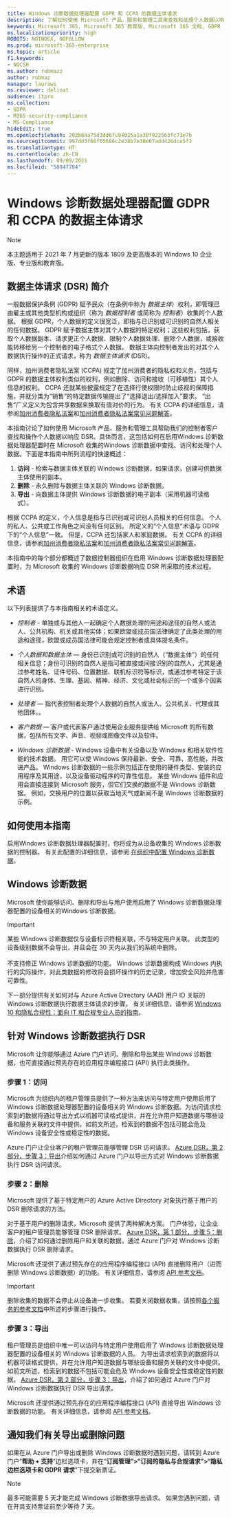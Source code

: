 ```yaml
---
title: Windows 诊断数据处理器配置 GDPR 和 CCPA 的数据主体请求
description: 了解如何使用 Microsoft 产品、服务和管理工具来查找和处理个人数据以响应 DSR。
keywords: Microsoft 365, Microsoft 365 教育版, Microsoft 365 文档, GDPR
ms.localizationpriority: high
ROBOTS: NOINDEX, NOFOLLOW
ms.prod: microsoft-365-enterprise
ms.topic: article
f1.keywords:
- NOCSH
ms.author: robmazz
author: robmaz
manager: laurawi
ms.reviewer: delinat
audience: itpro
ms.collection:
- GDPR
- M365-security-compliance
- MS-Compliance
hideEdit: true
ms.openlocfilehash: 202b8aa75d3dd6fc94025a1a30f922563fc73e7b
ms.sourcegitcommit: 997dd3f66f65686c2e38b7e30e67add426dce5f3
ms.translationtype: HT
ms.contentlocale: zh-CN
ms.lasthandoff: 09/09/2021
ms.locfileid: "58947784"
---
```

# <a name="windows-diagnostic-data-processor-configuration-data-subject-requests-for-the-gdpr-and-ccpa"></a>Windows 诊断数据处理器配置 GDPR 和 CCPA 的数据主体请求

>[!NOTE]
>本主题适用于 2021 年 7 月更新的版本 1809 及更高版本的 Windows 10 企业版、专业版和教育版。

## <a name="introduction-to-data-subject-requests-dsrs"></a>数据主体请求 (DSR) 简介

一般数据保护条例 (GDPR) 赋予民众（在条例中称为 _数据主体_）权利，即管理已由雇主或其他类型机构或组织（称为 _数据控制者_ 或简称为 _控制者_）收集的个人数据。 根据 GDPR，个人数据的定义很宽泛，即指与已识别或可识别的自然人相关的任何数据。 GDPR 赋予数据主体对其个人数据的特定权利；这些权利包括，获取个人数据副本、请求更正个人数据、限制个人数据处理、删除个人数据，或接收能转移给另一个控制者的电子格式个人数据。 数据主体向控制者发出的对其个人数据执行操作的正式请求，称为 _数据主体请求_ (DSR)。

同样，加州消费者隐私法案 (CCPA) 规定了加州消费者的隐私权和义务，包括与 GDPR 的数据主体权利类似的权利，例如删除、访问和接收（可移植性）其个人信息的权利。 CCPA 还就某些披露规定了在选择行使权限时防止歧视的保障措施，并就分类为“销售”的特定数据传输提出了“选择退出/选择加入”要求。 “出售”广义定义为包含共享数据来换取有值对价的行为。 有关 CCPA 的详细信息，请参阅[加州消费者隐私法案](/microsoft-365/compliance/offering-ccpa)和[加州消费者隐私法案常见问题解答](/microsoft-365/compliance/ccpa-faq)。

本指南讨论了如何使用 Microsoft 产品、服务和管理工具帮助我们的控制者客户查找和操作个人数据以响应 DSR。具体而言，这包括如何在启用Windows 诊断数据处理器配置时在 Microsoft 收集的Windows 诊断数据中查找、访问和处理个人数据。下面是本指南中所列流程的快速概述：

1. **访问** - 检索与数据主体关联的 Windows 诊断数据，如果请求，创建可供数据主体使用的副本。
2. **删除** - 永久删除与数据主体关联的 Windows 诊断数据。
3. **导出** - 向数据主体提供 Windows 诊断数据的电子副本（采用机器可读格式）。

根据 CCPA 的定义，个人信息是指与已识别或可识别人员相关的任何信息。 个人的私人、公共或工作角色之间没有任何区别。 所定义的“个人信息”术语与 GDPR 下的“个人信息”一致。 但是，CCPA 还包括家人和家庭数据。 有关 CCPA 的详细信息，请参阅[加州消费者隐私法案](/microsoft-365/compliance/offering-ccpa)和[加州消费者隐私法案常见问题解答](/microsoft-365/compliance/ccpa-faq)。

本指南中的每个部分都概述了数据控制器组织在启用 Windows 诊断数据处理器配置时，为 Microsoft 收集的 Windows 诊断数据响应 DSR 所采取的技术过程。

## <a name="terminology"></a>术语

以下列表提供了与本指南相关的术语定义。

* _控制者_ - 单独或与其他人一起确定个人数据处理的用途和途径的自然人或法人、公共机构、机关或其他实体；如果欧盟或成员国法律确定了此类处理的用途和途径，欧盟或成员国法律可能会规定控制者或具体提名条件。

* _个人数据和数据主体_ — 身份已识别或可识别的自然人（“数据主体”）的任何相关信息；身份可识别的自然人是指可被直接或间接识别的自然人，尤其是通过参考姓名、证件号码、位置数据、联机标识符等标识，或通过参考特定于该自然人的身体、生理、基因、精神、经济、文化或社会标识的一个或多个因素进行识别。

* _处理者_ — 指代表控制者处理个人数据的自然人或法人、公共机关、代理或其他团体。。

* _客户数据_ — 客户或代表客户通过使用企业服务提供给 Microsoft 的所有数据，包括所有文字、声音、视频或图像文件以及软件。 

* _Windows 诊断数据_ - Windows 设备中有关设备以及 Windows 和相关软件性能的技术数据。 用它可以使 Windows 保持最新、安全、可靠、高性能，并改进产品。 Windows 诊断数据的一些示例包括正在使用的硬件类型、安装的应用程序及其用途，以及设备驱动程序的可靠性信息。 某些 Windows 组件和应用会直接连接到 Microsoft 服务，但它们交换的数据不是 Windows 诊断数据。 例如，交换用户的位置以获取当地天气或新闻不是 Windows 诊断数据的示例。

## <a name="how-to-use-this-guide"></a>如何使用本指南

启用Windows 诊断数据处理器配置时，你将成为从设备收集的 Windows 诊断数据的控制器。 有关此配置的详细信息，请参阅 [在组织中配置 Windows 诊断数据](/windows/privacy/configure-windows-diagnostic-data-in-your-organization)。

## <a name="windows-diagnostic-data"></a>Windows 诊断数据

Microsoft 使你能够访问、删除和导出与用户使用启用了 Windows 诊断数据处理器配置的设备相关的Windows 诊断数据。

> [!IMPORTANT]
> 某些 Windows 诊断数据仅与设备标识符相关联，不与特定用户关联。 此类型的设备级别数据不会导出，并且会在 30 天内从我们的系统中删除。<br><br>
> 不支持修正 Windows 诊断数据的功能。 Windows 诊断数据构成 Windows 内执行的实际操作，对此类数据的修改将会损坏操作的历史记录，增加安全风险并危害可靠性。

下一部分提供有关如何对与 Azure Active Directory (AAD) 用户 ID 关联的 Windows 诊断数据执行数据主体请求的步骤。 有关详细信息，请参阅 [Windows 10 和隐私合规性：面向 IT 和合规专业人员的指南](/windows/privacy/windows-10-and-privacy-compliance)。

## <a name="executing-dsrs-against-windows-diagnostic-data"></a>针对 Windows 诊断数据执行 DSR

Microsoft 让你能够通过 Azure 门户访问、删除和导出某些 Windows 诊断数据，也可直接通过预先存在的应用程序编程接口 (API) 执行此类操作。

### <a name="step-1-access"></a>步骤 1：访问

Microsoft 为组织内的租户管理员提供了一种方法来访问与特定用户使用启用了 Windows 诊断数据处理器配置的设备相关的 Windows 诊断数据。为访问请求检索到的数据将通过导出方式以机器可读格式提供，并在允许用户知道数据与哪些设备和服务关联的文件中提供。如前文所述，检索到的数据不包括可能会危及 Windows 设备安全性或稳定性的数据。

Azure 门户让企业客户的租户管理员能够管理 DSR 访问请求。 [Azure DSR，第 2 部分，步骤 3：导出](/microsoft-365/compliance/gdpr-dsr-azure#step-3-export)介绍如何通过 Azure 门户以导出方式对 Windows 诊断数据执行 DSR 访问请求。

### <a name="step-2-delete"></a>步骤 2：删除

Microsoft 提供了基于特定用户的 Azure Active Directory 对象执行基于用户的 DSR 删除请求的方法。

对于基于用户的删除请求，Microsoft 提供了两种解决方案。  门户体验，让企业客户的租户管理员能够管理 DSR 删除请求。 [Azure DSR，第 1 部分，步骤 5：删除](/microsoft-365/compliance/gdpr-dsr-azure#step-5-delete)，介绍了如何通过删除用户和关联的数据，通过 Azure 门户对 Windows 诊断数据执行 DSR 删除请求。

Microsoft 还提供了通过预先存在的应用程序编程接口 (API) 直接删除用户（进而删除 Windows 诊断数据）的功能。 有关详细信息，请参阅 [API 参考文档](/graph/api/directory-deleteditems-delete)。

>[!IMPORTANT]
>删除收集的数据不会停止从设备进一步收集。 若要关闭数据收集，请按照[各个服务的参考文档](/windows/privacy/configure-windows-diagnostic-data-in-your-organization#enterprise-management)中所述的步骤进行操作。

### <a name="step-3-export"></a>步骤 3：导出

租户管理员是组织中唯一可以访问与特定用户使用启用了 Windows 诊断数据处理器配置的设备相关的 Windows 诊断数据的人员。 为导出请求检索到的数据将以机器可读格式提供，并在允许用户知道数据与哪些设备和服务关联的文件中提供。 如前文所述，检索到的数据不包括可能会危及 Windows 设备安全性或稳定性的数据。 [Azure DSR，第 2 部分，步骤 3：导出](/microsoft-365/compliance/gdpr-dsr-azure#step-3-export)，介绍了如何通过 Azure 门户对 Windows 诊断数据执行 DSR 导出请求。

Microsoft 还提供通过预先存在的应用程序编程接口 (API) 直接导出 Windows 诊断数据的功能。 有关详细信息，请参阅 [API 参考文档](/graph/api/user-exportpersonaldata)。

## <a name="notify-us-about-exporting-or-deleting-issues"></a>通知我们有关导出或删除问题

如果在从 Azure 门户导出或删除 Windows 诊断数据时遇到问题，请转到 Azure 门户“**帮助 + 支持**”边栏选项卡，并在“**订阅管理”>“订阅的隐私与合规请求”>“隐私边栏选项卡和 GDPR 请求**”下提交新票证。

>[!NOTE]
>最多可能需要 5 天才能完成 Windows 诊断数据导出请求。 如果您遇到问题，请在开具支持票证前至少等待 7 天。
